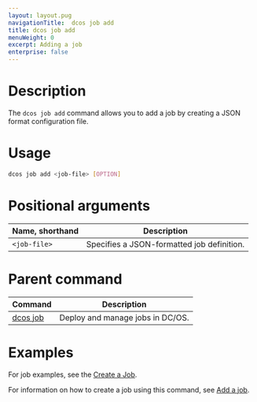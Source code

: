 ```yaml
---
layout: layout.pug
navigationTitle:  dcos job add
title: dcos job add
menuWeight: 0
excerpt: Adding a job
enterprise: false
---
```


# Description
The `dcos job add` command allows you to add a job by creating a JSON format configuration file.

# Usage

```bash
dcos job add <job-file> [OPTION]
```

# Positional arguments

| Name, shorthand | Description |
|---------|-------------|
| `<job-file>`   | Specifies a JSON-formatted job definition. |

# Parent command

| Command | Description |
|---------|-------------|
| [dcos job](/dcos/1.11/cli/command-reference/dcos-job/) |  Deploy and manage jobs in DC/OS. |

# Examples

For job examples, see the [Create a Job](/dcos/1.11/deploying-jobs/examples/#create-job).

For information on how to create a job using this command, see [Add a job](/dcos/1.11/deploying-jobs/quickstart/#add-a-job-2).
